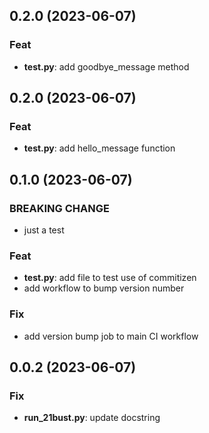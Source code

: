 ## 0.2.0 (2023-06-07)

### Feat

- **test.py**: add goodbye_message method

## 0.2.0 (2023-06-07)

### Feat

- **test.py**: add hello_message function

## 0.1.0 (2023-06-07)

### BREAKING CHANGE

- just a test

### Feat

- **test.py**: add file to test use of commitizen
- add workflow to bump version number

### Fix

- add version bump job to main CI workflow

## 0.0.2 (2023-06-07)

### Fix

- **run_21bust.py**: update docstring
